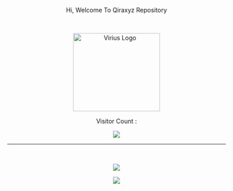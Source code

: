 <p align="center" weight="500" size="1000">Hi, Welcome To Qiraxyz Repository</p>
<br>
<p align="center"><a href="http://qira.eu.org" target="_blank"><img src="https://i.ibb.co/gt8XvvN/logo-viriustrade.png" width="200" height="180" alt="Virius Logo"></a></p>
<p align="center">Visitor Count :</p>
<p align="center"><img src="https://profile-counter.glitch.me/qiraxyz/count.svg"></p>
<hr>
<br>
<p align="center"><img src="https://github-readme-stats.vercel.app/api?username=qiraxyz&show_icons=true&theme=tokyonight"></p>
<p align="center"><img src="https://github-readme-stats.vercel.app/api/top-langs/?username=qiraxyz&theme=tokyonight&layout=compact"></p>
